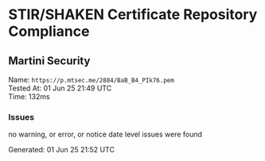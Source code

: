 # STIR/SHAKEN Certificate Repository Compliance

## Martini Security

Name: `https://p.mtsec.me/2884/BaB_B4_PIk76.pem`\
Tested At: 01 Jun 25 21:49 UTC\
Time: 132ms

### Issues

no warning, or error, or notice date level issues were found

Generated: 01 Jun 25 21:52 UTC